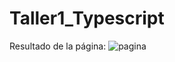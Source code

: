 # Taller1_Typescript
Resultado de la página:
![pagina](https://user-images.githubusercontent.com/85703757/197429969-b4b6f8ee-4830-47ad-94cd-eb341b9b7ea0.PNG)

